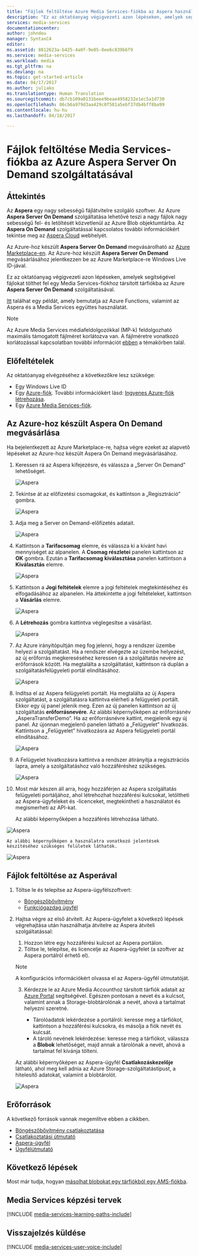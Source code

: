 ```yaml
---
title: "Fájlok feltöltése Azure Media Services-fiókba az Aspera használatával | Microsoft Docs"
description: "Ez az oktatóanyag végigvezeti azon lépéseken, amelyek segítségével fájlokat tölthet fel egy Media Services-fiókhoz társított tárfiókba az Azure **Aspera Server On Demand** szolgáltatásával."
services: media-services
documentationcenter: 
author: johndeu
manager: SyntaxC4
editor: 
ms.assetid: 8812623a-b425-4a0f-9e05-0ee6c839b6f9
ms.service: media-services
ms.workload: media
ms.tgt_pltfrm: na
ms.devlang: na
ms.topic: get-started-article
ms.date: 04/17/2017
ms.author: juliako
ms.translationtype: Human Translation
ms.sourcegitcommit: db7cb109a0131beee9beae4958232e1ec5a1d730
ms.openlocfilehash: 86cb6a979d3aa429c0f501a5ebf37db4bff8ba99
ms.contentlocale: hu-hu
ms.lasthandoff: 04/18/2017

---
```

# <a name="upload-files-into-a-media-services-account-using-the-aspera-server-on-demand-service-on-azure"></a>Fájlok feltöltése Media Services-fiókba az Azure Aspera Server On Demand szolgáltatásával

## <a name="overview"></a>Áttekintés

Az **Aspera** egy nagy sebességű fájlátvitelre szolgáló szoftver. Az Azure **Aspera Server On Demand** szolgáltatása lehetővé teszi a nagy fájlok nagy sebességű fel- és letöltését közvetlenül az Azure Blob objektumtárba. Az **Aspera On Demand** szolgáltatással kapcsolatos további információkért tekintse meg az [Aspera Cloud](http://cloud.asperasoft.com/) webhelyét. 
  
Az Azure-hoz készült **Aspera Server On Demand** megvásárolható az [Azure Marketplace-en](https://azure.microsoft.com/en-us/marketplace/). Az Azure-hoz készült **Aspera Server On Demand** megvásárlásához jelentkezzen be az Azure Marketplace-re Windows Live ID-jával.

Ez az oktatóanyag végigvezeti azon lépéseken, amelyek segítségével fájlokat tölthet fel egy Media Services-fiókhoz társított tárfiókba az Azure **Aspera Server On Demand** szolgáltatásával. 

[Itt](https://github.com/Azure-Samples/media-services-dotnet-functions-integration/tree/master/103-aspera-ingest) találhat egy példát, amely bemutatja az Azure Functions, valamint az Aspera és a Media Services együttes használatát.

>[!NOTE]
>Az Azure Media Services médiafeldolgozókkal (MP-k) feldolgozható maximális támogatott fájlméret korlátozva van. A fájlméretre vonatkozó korlátozással kapcsolatban további információt [ebben](media-services-quotas-and-limitations.md) a témakörben talál.
>

## <a name="prerequisites"></a>Előfeltételek 

Az oktatóanyag elvégzéséhez a következőkre lesz szüksége:

* Egy Windows Live ID
* Egy [Azure-fiók](https://azure.microsoft.com). További információkért lásd: [Ingyenes Azure-fiók létrehozása](https://azure.microsoft.com/pricing/free-trial/). 
* Egy [Azure Media Services-fiók](media-services-portal-create-account.md).

## <a name="purchase-aspera-on-demand-for-azure"></a>Az Azure-hoz készült Aspera On Demand megvásárlása

Ha bejelentkezett az Azure Marketplace-re, hajtsa végre ezeket az alapvető lépéseket az Azure-hoz készült Aspera On Demand megvásárlásához.

1. Keressen rá az Aspera kifejezésre, és válassza a „Server On Demand” lehetőséget.

   ![Aspera](./media/media-services-upload-files-with-aspera/media-services-upload-files-with-aspera001.png)

2. Tekintse át az előfizetési csomagokat, és kattintson a „Regisztráció” gombra.

   ![Aspera](./media/media-services-upload-files-with-aspera/media-services-upload-files-with-aspera002.png)

3. Adja meg a Server on Demand-előfizetés adatait.

   ![Aspera](./media/media-services-upload-files-with-aspera/media-services-upload-files-with-aspera003.png)

4. Kattintson a **Tarifacsomag** elemre, és válassza ki a kívánt havi mennyiséget az alpanelen. A **Csomag részletei** panelen kattintson az **OK** gombra. Ezután a **Tarifacsomag kiválasztása** panelen kattintson a **Kiválasztás** elemre.

   ![Aspera](./media/media-services-upload-files-with-aspera/media-services-upload-files-with-aspera004.png)

5. Kattintson a **Jogi feltételek** elemre a jogi feltételek megtekintéséhez és elfogadásához az alpanelen. Ha áttekintette a jogi feltételeket, kattintson a **Vásárlás** elemre.

   ![Aspera](./media/media-services-upload-files-with-aspera/media-services-upload-files-with-aspera005.png)

6. A **Létrehozás** gombra kattintva véglegesítse a vásárlást.

   ![Aspera](./media/media-services-upload-files-with-aspera/media-services-upload-files-with-aspera006.png)

7. Az Azure irányítópultján meg fog jelenni, hogy a rendszer üzembe helyezi a szolgáltatást.  Ha a rendszer elvégezte az üzembe helyezést, az új erőforrás megkereséséhez keressen rá a szolgáltatás nevére az erőforrások között. Ha megtalálta a szolgáltatást, kattintson rá duplán a szolgáltatásfelügyeleti portál elindításához.

   ![Aspera](./media/media-services-upload-files-with-aspera/media-services-upload-files-with-aspera007.png)

8. Indítsa el az Aspera felügyeleti portált. Ha megtalálta az új Aspera szolgáltatást, a szolgáltatásra kattintva elérheti a felügyeleti portált.  Ekkor egy új panel jelenik meg. Ezen az új panelen kattintson az új szolgáltatás **erőforrásnevére**.  Az alábbi képernyőképen az erőforrásnév „AsperaTransferDemo”. Ha az erőforrásnévre kattint, megjelenik egy új panel. Az újonnan megjelenő panelen látható a „Felügyelet” hivatkozás. Kattintson a „Felügyelet” hivatkozásra az Aspera felügyeleti portál elindításához.

   ![Aspera](./media/media-services-upload-files-with-aspera/media-services-upload-files-with-aspera008.png)

9. A Felügyelet hivatkozásra kattintva a rendszer átirányítja a regisztrációs lapra, amely a szolgáltatáshoz való hozzáféréshez szükséges.

   ![Aspera](./media/media-services-upload-files-with-aspera/media-services-upload-files-with-aspera009.png)

10. Most már készen áll arra, hogy hozzáférjen az Aspera szolgáltatás felügyeleti portáljához, ahol létrehozhat hozzáférési kulcsokat, letöltheti az Aspera-ügyfeleket és -licenceket, megtekintheti a használatot és megismerheti az API-kat.

    Az alábbi képernyőképen a hozzáférés létrehozása látható. 

   ![Aspera](./media/media-services-upload-files-with-aspera/media-services-upload-files-with-aspera010.png)

    Az alábbi képernyőképen a használatra vonatkozó jelentések készítéséhez szükséges felületek láthatók. 

   ![Aspera](./media/media-services-upload-files-with-aspera/media-services-upload-files-with-aspera011.png)

## <a name="upload-files-with-aspera"></a>Fájlok feltöltése az Asperával

1. Töltse le és telepítse az Aspera-ügyfélszoftvert:
    
    * [Böngészőbővítmény](http://downloads.asperasoft.com/connect2/)
    * [Funkciógazdag ügyfél](http://downloads.asperasoft.com/en/downloads/2)

2. Hajtsa végre az első átvitelt. Az Aspera-ügyfelet a következő lépések végrehajtása után használhatja átvitelre az Aspera átviteli szolgáltatással: 

    1. Hozzon létre egy hozzáférési kulcsot az Aspera portálon.  
    2. Töltse le, telepítse, és licencelje az Aspera-ügyfelet (a szoftver az Aspera portálról érhető el).  

    >[!NOTE]
    >A konfigurációs információkért olvassa el az Aspera-ügyfél útmutatóját.
    
    3. Kérdezze le az Azure Media Accounthoz társított tárfiók adatait az [Azure Portal](https://portal.azure.com/) segítségével. Egészen pontosan a nevet és a kulcsot, valamint annak a Storage-blobtárolónak a nevét, ahová a tartalmat helyezni szeretné. 

        * Tárolóadatok lekérdezése a portálról: keresse meg a tárfiókot, kattintson a hozzáférési kulcsokra, és másolja a fiók nevét és kulcsát.
        * A tároló nevének lekérdezése: keresse meg a tárfiókot, válassza a **Blobok** lehetőséget, majd annak a tárolónak a nevét, ahová a tartalmat fel kívánja tölteni. 

    Az alábbi képernyőképen az Aspera-ügyfél **Csatlakozáskezelője** látható, ahol meg kell adnia az Azure Storage-szolgáltatástípust, a hitelesítő adatokat, valamint a blobtárolót.

    ![Aspera](./media/media-services-upload-files-with-aspera/media-services-upload-files-with-aspera012.png)

## <a name="resources"></a>Erőforrások

A következő források vannak megemlítve ebben a cikkben. 

* [Böngészőbővítmény csatlakoztatása](http://downloads.asperasoft.com/connect2/)
* [Csatlakoztatási útmutató](http://downloads.asperasoft.com/en/documentation/8)
* [Aspera-ügyfél](http://downloads.asperasoft.com/en/downloads/2)
* [Ügyfélútmutató](http://downloads.asperasoft.com/en/documentation/2)

## <a name="next-steps"></a>Következő lépések

Most már tudja, hogyan [másolhat blobokat egy tárfiókból egy AMS-fiókba](media-services-copying-existing-blob.md#copy-blobs-from-a-storage-account-into-an-ams-account).

## <a name="media-services-learning-paths"></a>Media Services képzési tervek
[!INCLUDE [media-services-learning-paths-include](../../includes/media-services-learning-paths-include.md)]

## <a name="provide-feedback"></a>Visszajelzés küldése
[!INCLUDE [media-services-user-voice-include](../../includes/media-services-user-voice-include.md)]


